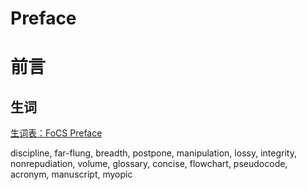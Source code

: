 # Preface
# 前言

## 生词

[生词表：FoCS Preface](https://www.vocabulary.com/lists/1875064)

discipline, far-flung, breadth, postpone, manipulation, lossy, integrity, nonrepudiation, volume, glossary, concise, flowchart, pseudocode, acronym, manuscript, myopic
